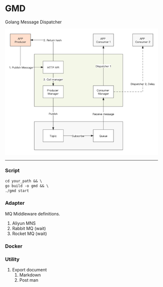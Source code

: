 # GMD

Golang Message Dispatcher

![Work flow](./docs/work-flow.png)

----

### Script

```shell
cd your_path && \
go build -o gmd && \
./gmd start
```

### Adapter

MQ Middleware definitions.

1. Aliyun MNS
2. Rabbit MQ (wait)
3. Rocket MQ (wait)

### Docker

### Utility

1. Export document
    1. Markdown
    2. Post man


